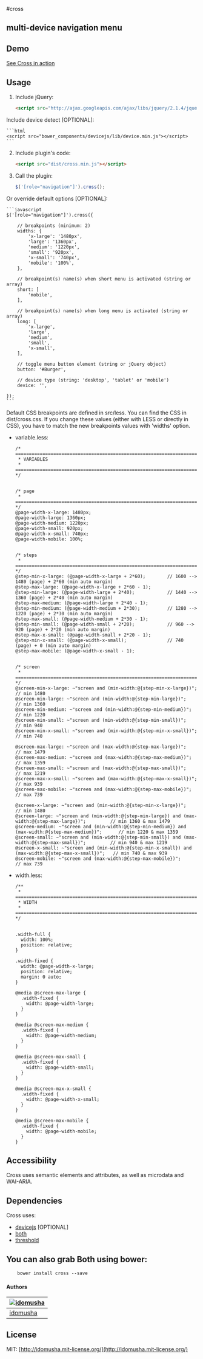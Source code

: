 #cross

## multi-device navigation menu

## Demo

[See Cross in action](http://idomusha.github.io/cross/)

## Usage

1. Include jQuery:

	```html
	<script src="http://ajax.googleapis.com/ajax/libs/jquery/2.1.4/jquery.min.js"></script>
	```

Include device detect [OPTIONAL]:

	```html
	<script src="bower_components/devicejs/lib/device.min.js"></script>
	```

2. Include plugin's code:

	```html
	<script src="dist/cross.min.js"></script>
	```

3. Call the plugin:

	```javascript
	$('[role="navigation"]').cross();
	```

Or override default options [OPTIONAL]:

	```javascript
	$('[role="navigation"]').cross({

		// breakpoints (minimum: 2)
		widths: {
			'x-large': '1480px',
			'large': '1360px',
			'medium': '1220px',
			'small': '920px',
			'x-small': '740px',
			'mobile': '100%',
		},

		// breakpoint(s) name(s) when short menu is activated (string or array)
		short: [
			'mobile',
		],

		// breakpoint(s) name(s) when long menu is activated (string or array)
		long: [
			'x-large',
			'large',
			'medium',
			'small',
			'x-small',
		],

		// toggle menu button element (string or jQuery object)
		button: '#Burger',

		// device type (string: 'desktop', 'tablet' or 'mobile')
		device: '',

	});
	```

Default CSS breakpoints are defined in src/less. You can find the CSS in dist/cross.css.
If you change these values (either with LESS or directly in CSS), you have to match the new breakpoints values with 'widths' option.

- variable.less:

	```less
	/* ==========================================================================
	 * VARIABLES
	 * ========================================================================== */


	/* page
	 * ========================================================================== */
	@page-width-x-large: 1480px;
	@page-width-large: 1360px;
	@page-width-medium: 1220px;
	@page-width-small: 920px;
	@page-width-x-small: 740px;
	@page-width-mobile: 100%;


	/* steps
	 * ========================================================================== */
	@step-min-x-large: (@page-width-x-large + 2*60);        // 1600 --> 1480 (page) + 2*60 (min auto margin)
	@step-max-large: (@page-width-x-large + 2*60 - 1);
	@step-min-large: (@page-width-large + 2*40);            // 1440 --> 1360 (page) + 2*40 (min auto margin)
	@step-max-medium: (@page-width-large + 2*40 - 1);
	@step-min-medium: (@page-width-medium + 2*30);          // 1280 --> 1220 (page) + 2*30 (min auto margin)
	@step-max-small: (@page-width-medium + 2*30 - 1);
	@step-min-small: (@page-width-small + 2*20);            // 960 --> 920 (page) + 2*20 (min auto margin)
	@step-max-x-small: (@page-width-small + 2*20 - 1);
	@step-min-x-small: (@page-width-x-small);               // 740 (page) + 0 (min auto margin)
	@step-max-mobile: (@page-width-x-small - 1);


	/* screen
	 * ========================================================================== */
	@screen-min-x-large: ~"screen and (min-width:@{step-min-x-large})";   // min 1480
	@screen-min-large: ~"screen and (min-width:@{step-min-large})";       // min 1360
	@screen-min-medium: ~"screen and (min-width:@{step-min-medium})";     // min 1220
	@screen-min-small: ~"screen and (min-width:@{step-min-small})";       // min 940
	@screen-min-x-small: ~"screen and (min-width:@{step-min-x-small})";   // min 740

	@screen-max-large: ~"screen and (max-width:@{step-max-large})";       // max 1479
	@screen-max-medium: ~"screen and (max-width:@{step-max-medium})";     // max 1359
	@screen-max-small: ~"screen and (max-width:@{step-max-small})";       // max 1219
	@screen-max-x-small: ~"screen and (max-width:@{step-max-x-small})";   // max 939
	@screen-max-mobile: ~"screen and (max-width:@{step-max-mobile})";     // max 739

	@screen-x-large: ~"screen and (min-width:@{step-min-x-large})";                                       // min 1480
	@screen-large: ~"screen and (min-width:@{step-min-large}) and (max-width:@{step-max-large})";         // min 1360 & max 1479
	@screen-medium: ~"screen and (min-width:@{step-min-medium}) and (max-width:@{step-max-medium})";      // min 1220 & max 1359
	@screen-small: ~"screen and (min-width:@{step-min-small}) and (max-width:@{step-max-small})";         // min 940 & max 1219
	@screen-x-small: ~"screen and (min-width:@{step-min-x-small}) and (max-width:@{step-max-x-small})";   // min 740 & max 939
	@screen-mobile: ~"screen and (max-width:@{step-max-mobile})";                                         // max 739
	```

- width.less:

	```less
	/**
	 * ==========================================================================
	 * WIDTH
	 * ========================================================================== */


	.width-full {
	  width: 100%;
	  position: relative;
	}

	.width-fixed {
	  width: @page-width-x-large;
	  position: relative;
	  margin: 0 auto;
	}

	@media @screen-max-large {
	  .width-fixed {
		width: @page-width-large;
	  }
	}

	@media @screen-max-medium {
	  .width-fixed {
		width: @page-width-medium;
	  }
	}

	@media @screen-max-small {
	  .width-fixed {
		width: @page-width-small;
	  }
	}

	@media @screen-max-x-small {
	  .width-fixed {
		width: @page-width-x-small;
	  }
	}

	@media @screen-max-mobile {
	  .width-fixed {
		width: @page-width-mobile;
	  }
	}
	```

## Accessibility
Cross uses semantic elements and attributes, as well as microdata and WAI-ARIA.

## Dependencies
Cross uses:
- [devicejs](http://matthewhudson.me/projects/device.js/) [OPTIONAL]
- [both](https://github.com/idomusha/both)
- [threshold](https://github.com/idomusha/threshold)


## You can also grab Both using bower:
```
	bower install cross --save
```

#### Authors

[![idomusha](https://fr.gravatar.com/userimage/43584317/49cfb592a2054e9c39c5dc195e5ea419.png?size=70)](https://github.com/idomusha) |
--- |
[idomusha](https://github.com/idomusha) |

## License

MIT: [http://idomusha.mit-license.org/](http://idomusha.mit-license.org/)
